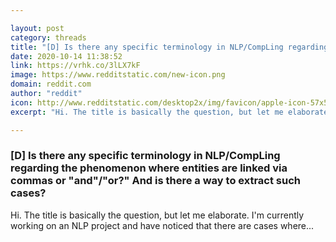 ```yaml
---

layout: post
category: threads
title: "[D] Is there any specific terminology in NLP/CompLing regarding the phenomenon where entities are linked via commas or \"and\"/\"or?\" And is there a way to extract such cases?"
date: 2020-10-14 11:38:52
link: https://vrhk.co/3lLX7kF
image: https://www.redditstatic.com/new-icon.png
domain: reddit.com
author: "reddit"
icon: http://www.redditstatic.com/desktop2x/img/favicon/apple-icon-57x57.png
excerpt: "Hi. The title is basically the question, but let me elaborate. I'm currently working on an NLP project and have noticed that there are cases where..."

---
```


### [D] Is there any specific terminology in NLP/CompLing regarding the phenomenon where entities are linked via commas or "and"/"or?" And is there a way to extract such cases?

Hi. The title is basically the question, but let me elaborate. I'm currently working on an NLP project and have noticed that there are cases where...